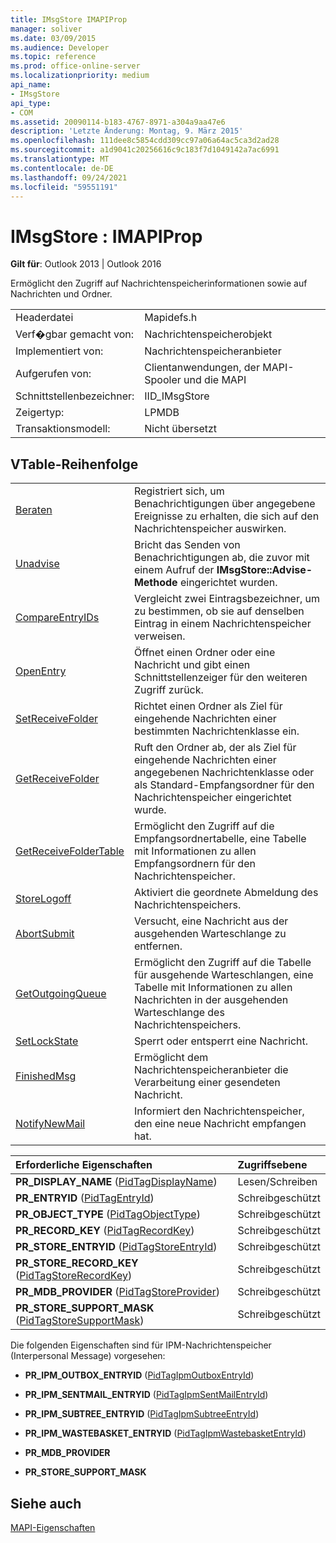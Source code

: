 ```yaml
---
title: IMsgStore IMAPIProp
manager: soliver
ms.date: 03/09/2015
ms.audience: Developer
ms.topic: reference
ms.prod: office-online-server
ms.localizationpriority: medium
api_name:
- IMsgStore
api_type:
- COM
ms.assetid: 20090114-b183-4767-8971-a304a9aa47e6
description: 'Letzte Änderung: Montag, 9. März 2015'
ms.openlocfilehash: 111dee8c5854cdd309cc97a06a64ac5ca3d2ad28
ms.sourcegitcommit: a1d9041c20256616c9c183f7d1049142a7ac6991
ms.translationtype: MT
ms.contentlocale: de-DE
ms.lasthandoff: 09/24/2021
ms.locfileid: "59551191"
---
```

# <a name="imsgstore--imapiprop"></a>IMsgStore : IMAPIProp

  
  
**Gilt für**: Outlook 2013 | Outlook 2016 
  
Ermöglicht den Zugriff auf Nachrichtenspeicherinformationen sowie auf Nachrichten und Ordner.
  
|||
|:-----|:-----|
|Headerdatei  <br/> |Mapidefs.h  <br/> |
|Verf�gbar gemacht von:  <br/> |Nachrichtenspeicherobjekt  <br/> |
|Implementiert von:  <br/> |Nachrichtenspeicheranbieter  <br/> |
|Aufgerufen von:  <br/> |Clientanwendungen, der MAPI-Spooler und die MAPI  <br/> |
|Schnittstellenbezeichner:  <br/> |IID_IMsgStore  <br/> |
|Zeigertyp:  <br/> |LPMDB  <br/> |
|Transaktionsmodell:  <br/> |Nicht übersetzt  <br/> |
   
## <a name="vtable-order"></a>VTable-Reihenfolge

|||
|:-----|:-----|
|[Beraten](imsgstore-advise.md) <br/> |Registriert sich, um Benachrichtigungen über angegebene Ereignisse zu erhalten, die sich auf den Nachrichtenspeicher auswirken.  <br/> |
|[Unadvise](imsgstore-unadvise.md) <br/> |Bricht das Senden von Benachrichtigungen ab, die zuvor mit einem Aufruf der **IMsgStore::Advise-Methode** eingerichtet wurden.  <br/> |
|[CompareEntryIDs](imsgstore-compareentryids.md) <br/> |Vergleicht zwei Eintragsbezeichner, um zu bestimmen, ob sie auf denselben Eintrag in einem Nachrichtenspeicher verweisen.  <br/> |
|[OpenEntry](imsgstore-openentry.md) <br/> |Öffnet einen Ordner oder eine Nachricht und gibt einen Schnittstellenzeiger für den weiteren Zugriff zurück.  <br/> |
|[SetReceiveFolder](imsgstore-setreceivefolder.md) <br/> |Richtet einen Ordner als Ziel für eingehende Nachrichten einer bestimmten Nachrichtenklasse ein.  <br/> |
|[GetReceiveFolder](imsgstore-getreceivefolder.md) <br/> |Ruft den Ordner ab, der als Ziel für eingehende Nachrichten einer angegebenen Nachrichtenklasse oder als Standard-Empfangsordner für den Nachrichtenspeicher eingerichtet wurde.  <br/> |
|[GetReceiveFolderTable](imsgstore-getreceivefoldertable.md) <br/> |Ermöglicht den Zugriff auf die Empfangsordnertabelle, eine Tabelle mit Informationen zu allen Empfangsordnern für den Nachrichtenspeicher.  <br/> |
|[StoreLogoff](imsgstore-storelogoff.md) <br/> |Aktiviert die geordnete Abmeldung des Nachrichtenspeichers.  <br/> |
|[AbortSubmit](imsgstore-abortsubmit.md) <br/> |Versucht, eine Nachricht aus der ausgehenden Warteschlange zu entfernen.  <br/> |
|[GetOutgoingQueue](imsgstore-getoutgoingqueue.md) <br/> |Ermöglicht den Zugriff auf die Tabelle für ausgehende Warteschlangen, eine Tabelle mit Informationen zu allen Nachrichten in der ausgehenden Warteschlange des Nachrichtenspeichers.  <br/> |
|[SetLockState](imsgstore-setlockstate.md) <br/> |Sperrt oder entsperrt eine Nachricht.  <br/> |
|[FinishedMsg](imsgstore-finishedmsg.md) <br/> |Ermöglicht dem Nachrichtenspeicheranbieter die Verarbeitung einer gesendeten Nachricht.  <br/> |
|[NotifyNewMail](imsgstore-notifynewmail.md) <br/> |Informiert den Nachrichtenspeicher, den eine neue Nachricht empfangen hat.  <br/> |
   
|**Erforderliche Eigenschaften**|**Zugriffsebene**|
|:-----|:-----|
|**PR_DISPLAY_NAME** ([PidTagDisplayName](pidtagdisplayname-canonical-property.md))  <br/> |Lesen/Schreiben  <br/> |
|**PR_ENTRYID** ([PidTagEntryId](pidtagentryid-canonical-property.md))  <br/> |Schreibgeschützt  <br/> |
|**PR_OBJECT_TYPE** ([PidTagObjectType](pidtagobjecttype-canonical-property.md))  <br/> |Schreibgeschützt  <br/> |
|**PR_RECORD_KEY** ([PidTagRecordKey](pidtagrecordkey-canonical-property.md))  <br/> |Schreibgeschützt  <br/> |
|**PR_STORE_ENTRYID** ([PidTagStoreEntryId](pidtagstoreentryid-canonical-property.md))  <br/> |Schreibgeschützt  <br/> |
|**PR_STORE_RECORD_KEY** ([PidTagStoreRecordKey](pidtagstorerecordkey-canonical-property.md))  <br/> |Schreibgeschützt  <br/> |
|**PR_MDB_PROVIDER** ([PidTagStoreProvider](pidtagstoreprovider-canonical-property.md))  <br/> |Schreibgeschützt  <br/> |
|**PR_STORE_SUPPORT_MASK** ([PidTagStoreSupportMask](pidtagstoresupportmask-canonical-property.md))  <br/> |Schreibgeschützt  <br/> |
   
Die folgenden Eigenschaften sind für IPM-Nachrichtenspeicher (Interpersonal Message) vorgesehen:
  
- **PR_IPM_OUTBOX_ENTRYID** ([PidTagIpmOutboxEntryId](pidtagipmoutboxentryid-canonical-property.md))
    
- **PR_IPM_SENTMAIL_ENTRYID** ([PidTagIpmSentMailEntryId](pidtagipmsentmailentryid-canonical-property.md))
    
- **PR_IPM_SUBTREE_ENTRYID** ([PidTagIpmSubtreeEntryId](pidtagipmsubtreeentryid-canonical-property.md))
    
- **PR_IPM_WASTEBASKET_ENTRYID** ([PidTagIpmWastebasketEntryId](pidtagipmwastebasketentryid-canonical-property.md))
    
- **PR_MDB_PROVIDER**
    
- **PR_STORE_SUPPORT_MASK**
    
## <a name="see-also"></a>Siehe auch



[MAPI-Eigenschaften](mapi-properties.md)

